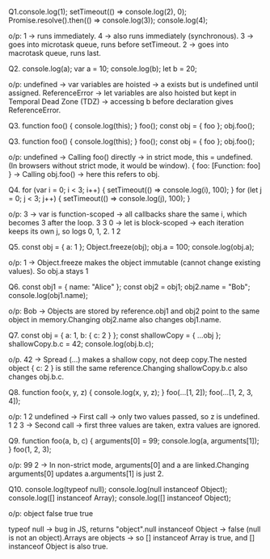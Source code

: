 Q1.console.log(1);
setTimeout(() => console.log(2), 0);
Promise.resolve().then(() => console.log(3));
console.log(4);

o/p:
1 -> runs immediately.
4 -> also runs immediately (synchronous).
3 -> goes into microtask queue, runs before setTimeout.
2 -> goes into macrotask queue, runs last.

Q2.
console.log(a);
var a = 10;
console.log(b);
let b = 20;

o/p:
undefined -> var variables are hoisted → a exists but is undefined until assigned.
ReferenceError -> let variables are also hoisted but kept in Temporal Dead Zone (TDZ) → accessing b before declaration gives ReferenceError.

Q3.
function foo() {
  console.log(this);
}
foo();
const obj = { foo };
obj.foo();

Q3.
function foo() {
  console.log(this);
}
foo();
const obj = { foo };
obj.foo();

o/p:
undefined  -> Calling foo() directly → in strict mode, this = undefined. (In browsers without strict mode, it would be window).
{ foo: [Function: foo] } -> Calling obj.foo() → here this refers to obj.

Q4.
for (var i = 0; i < 3; i++) {
  setTimeout(() => console.log(i), 100);
}
for (let j = 0; j < 3; j++) {
  setTimeout(() => console.log(j), 100);
}

o/p:
3 -> var is function-scoped → all callbacks share the same i, which becomes 3 after the loop.
3
3
0 -> let is block-scoped → each iteration keeps its own j, so logs 0, 1, 2.
1
2

Q5.
const obj = { a: 1 };
Object.freeze(obj);
obj.a = 100;
console.log(obj.a);

o/p:
1 -> Object.freeze makes the object immutable (cannot change existing values). So obj.a stays 1

Q6.
const obj1 = { name: "Alice" };
const obj2 = obj1;
obj2.name = "Bob";
console.log(obj1.name);

o/p:
Bob -> Objects are stored by reference.obj1 and obj2 point to the same object in memory.Changing obj2.name also changes obj1.name.


Q7.
const obj = { a: 1, b: { c: 2 } };
const shallowCopy = { ...obj };
shallowCopy.b.c = 42;
console.log(obj.b.c);

o/p.
42 -> Spread (...) makes a shallow copy, not deep copy.The nested object { c: 2 } is still the same reference.Changing shallowCopy.b.c also changes obj.b.c.

Q8.
function foo(x, y, z) {
  console.log(x, y, z);
}
foo(...[1, 2]);
foo(...[1, 2, 3, 4]);

o/p:
1 2 undefined -> First call → only two values passed, so z is undefined.
1 2 3 -> Second call → first three values are taken, extra values are ignored.

Q9.
function foo(a, b, c) {
  arguments[0] = 99;
  console.log(a, arguments[1]);
}
foo(1, 2, 3);

o/p:
99 2 -> In non-strict mode, arguments[0] and a are linked.Changing arguments[0] updates a.arguments[1] is just 2.

Q10.
console.log(typeof null);
console.log(null instanceof Object);
console.log([] instanceof Array);
console.log([] instanceof Object);

o/p:
object
false
true
true

typeof null → bug in JS, returns "object".null instanceof Object → false (null is not an object).Arrays are objects → so [] instanceof Array is true, and [] instanceof Object is also true.


